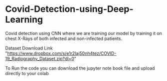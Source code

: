 # Covid-Detection-using-Deep-Learning

 Covid detection using CNN where we are training our model by training it on chest X-Rays of both infected and  non-infected patients.


Dataset Download Link "https://www.dropbox.com/s/e1r2laj50nh4tez/COVID-19_Radiography_Dataset.zip?dl=0" 

To Run the code you can download the jupyter note book file and upload directly to your colab
